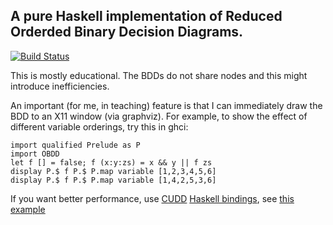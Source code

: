 A pure Haskell implementation of Reduced Orderded Binary Decision Diagrams.
---------------------

[![Build Status](https://travis-ci.org/jwaldmann/haskell-obdd.svg)](http://travis-ci.org/jwaldmann/haskell-obdd)

This is mostly educational. The BDDs do not share nodes and this might introduce inefficiencies.

An important (for me, in teaching) feature is
that I can immediately draw the BDD to an X11 window (via graphviz).
For example, to show the effect of different variable orderings,
try this in ghci:
```
import qualified Prelude as P
import OBDD
let f [] = false; f (x:y:zs) = x && y || f zs
display P.$ f P.$ P.map variable [1,2,3,4,5,6]
display P.$ f P.$ P.map variable [1,4,2,5,3,6]
```

If you want better performance,
use [CUDD](http://vlsi.colorado.edu/%7Efabio/CUDD/)
[Haskell bindings](https://hackage.haskell.org/package/cudd),
see [this example](https://gitlab.imn.htwk-leipzig.de/waldmann/min-comp-sort)
